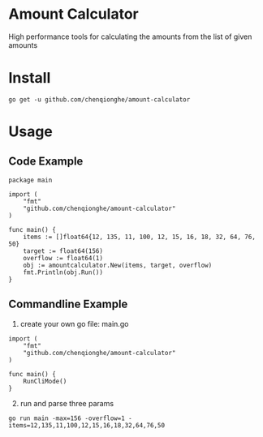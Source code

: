 # Amount Calculator
High performance tools for calculating the amounts from the list of given amounts


# Install

```
go get -u github.com/chenqionghe/amount-calculator
```


# Usage
##  Code Example

```
package main

import (
	"fmt"
	"github.com/chenqionghe/amount-calculator"
)

func main() {
	items := []float64{12, 135, 11, 100, 12, 15, 16, 18, 32, 64, 76, 50}
	target := float64(156)
	overflow := float64(1)
	obj := amountcalculator.New(items, target, overflow)
	fmt.Println(obj.Run())
}

``` 




## Commandline Example

1. create your own go file: main.go
```
import (
	"fmt"
	"github.com/chenqionghe/amount-calculator"
)

func main() {
	RunCliMode()
}
```
2. run and parse three params
```
go run main -max=156 -overflow=1 -items=12,135,11,100,12,15,16,18,32,64,76,50

```